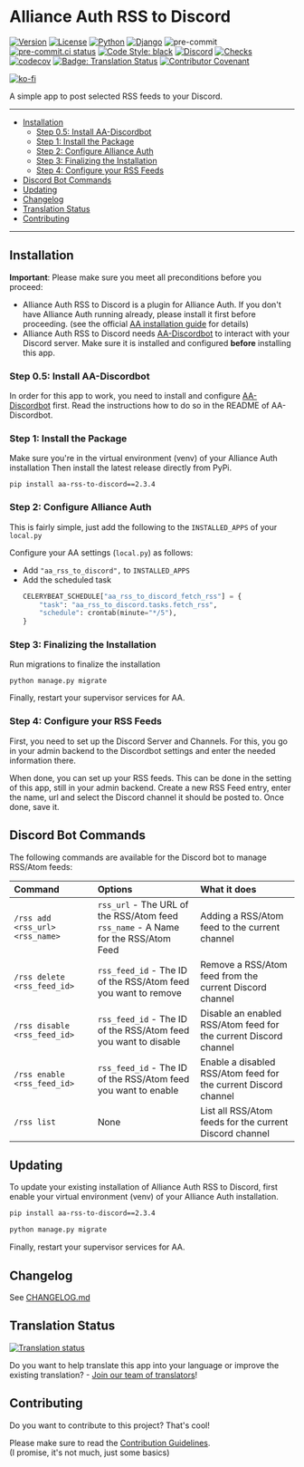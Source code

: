 # Alliance Auth RSS to Discord<a name="alliance-auth-rss-to-discord"></a>

[![Version](https://img.shields.io/pypi/v/aa-rss-to-discord?label=release)](https://pypi.org/project/aa-rss-to-discord/)
[![License](https://img.shields.io/github/license/ppfeufer/aa-rss-to-discord)](https://github.com/ppfeufer/aa-rss-to-discord/blob/master/LICENSE)
[![Python](https://img.shields.io/pypi/pyversions/aa-rss-to-discord)](https://pypi.org/project/aa-rss-to-discord/)
[![Django](https://img.shields.io/pypi/djversions/aa-rss-to-discord?label=django)](https://pypi.org/project/aa-rss-to-discord/)
![pre-commit](https://img.shields.io/badge/pre--commit-enabled-brightgreen?logo=pre-commit&logoColor=white)
[![pre-commit.ci status](https://results.pre-commit.ci/badge/github/ppfeufer/aa-rss-to-discord/master.svg)](https://results.pre-commit.ci/latest/github/ppfeufer/aa-rss-to-discord/master)
[![Code Style: black](https://img.shields.io/badge/code%20style-black-000000.svg)](http://black.readthedocs.io/en/latest/)
[![Discord](https://img.shields.io/discord/399006117012832262?label=discord)](https://discord.gg/fjnHAmk)
[![Checks](https://github.com/ppfeufer/aa-rss-to-discord/actions/workflows/automated-checks.yml/badge.svg)](https://github.com/ppfeufer/aa-rss-to-discord/actions/workflows/automated-checks.yml)
[![codecov](https://codecov.io/gh/ppfeufer/aa-rss-to-discord/branch/master/graph/badge.svg?token=LVEQ6W55ZB)](https://codecov.io/gh/ppfeufer/aa-rss-to-discord)
[![Badge: Translation Status]][weblate engage]
[![Contributor Covenant](https://img.shields.io/badge/Contributor%20Covenant-2.1-4baaaa.svg)](https://github.com/ppfeufer/aa-rss-to-discord/blob/master/CODE_OF_CONDUCT.md)

[![ko-fi](https://ko-fi.com/img/githubbutton_sm.svg)](https://ko-fi.com/N4N8CL1BY)

A simple app to post selected RSS feeds to your Discord.

______________________________________________________________________

<!-- mdformat-toc start --slug=github --maxlevel=6 --minlevel=2 -->

- [Installation](#installation)
  - [Step 0.5: Install AA-Discordbot](#step-05-install-aa-discordbot)
  - [Step 1: Install the Package](#step-1-install-the-package)
  - [Step 2: Configure Alliance Auth](#step-2-configure-alliance-auth)
  - [Step 3: Finalizing the Installation](#step-3-finalizing-the-installation)
  - [Step 4: Configure your RSS Feeds](#step-4-configure-your-rss-feeds)
- [Discord Bot Commands](#discord-bot-commands)
- [Updating](#updating)
- [Changelog](#changelog)
- [Translation Status](#translation-status)
- [Contributing](#contributing)

<!-- mdformat-toc end -->

______________________________________________________________________

## Installation<a name="installation"></a>

**Important**: Please make sure you meet all preconditions before you proceed:

- Alliance Auth RSS to Discord is a plugin for Alliance Auth. If you don't have Alliance Auth running
  already, please install it first before proceeding. (see the official
  [AA installation guide](https://allianceauth.readthedocs.io/en/latest/installation/allianceauth.html) for details)
- Alliance Auth RSS to Discord needs [AA-Discordbot](https://github.com/pvyParts/allianceauth-discordbot)
  to interact with your Discord server. Make sure it is installed and configured
  **before** installing this app.

### Step 0.5: Install AA-Discordbot<a name="step-05-install-aa-discordbot"></a>

In order for this app to work, you need to install and configure
[AA-Discordbot](https://github.com/pvyParts/allianceauth-discordbot) first. Read the
instructions how to do so in the README of AA-Discordbot.

### Step 1: Install the Package<a name="step-1-install-the-package"></a>

Make sure you're in the virtual environment (venv) of your Alliance Auth
installation Then install the latest release directly from PyPi.

```shell
pip install aa-rss-to-discord==2.3.4
```

### Step 2: Configure Alliance Auth<a name="step-2-configure-alliance-auth"></a>

This is fairly simple, just add the following to the `INSTALLED_APPS` of your `local.py`

Configure your AA settings (`local.py`) as follows:

- Add `"aa_rss_to_discord",` to `INSTALLED_APPS`
- Add the scheduled task
  ```python
  CELERYBEAT_SCHEDULE["aa_rss_to_discord_fetch_rss"] = {
      "task": "aa_rss_to_discord.tasks.fetch_rss",
      "schedule": crontab(minute="*/5"),
  }
  ```

### Step 3: Finalizing the Installation<a name="step-3-finalizing-the-installation"></a>

Run migrations to finalize the installation

```shell
python manage.py migrate
```

Finally, restart your supervisor services for AA.

### Step 4: Configure your RSS Feeds<a name="step-4-configure-your-rss-feeds"></a>

First, you need to set up the Discord Server and Channels. For this, you go in your
admin backend to the Discordbot settings and enter the needed information there.

When done, you can set up your RSS feeds. This can be done in the setting of this
app, still in your admin backend. Create a new RSS Feed entry, enter the name, url
and select the Discord channel it should be posted to. Once done, save it.

## Discord Bot Commands<a name="discord-bot-commands"></a>

The following commands are available for the Discord bot to manage RSS/Atom feeds:

| Command                         | Options                                                                               | What it does                                                     |
| :------------------------------ | :------------------------------------------------------------------------------------ | :--------------------------------------------------------------- |
| `/rss add <rss_url> <rss_name>` | `rss_url` - The URL of the RSS/Atom feed<br>`rss_name` - A Name for the RSS/Atom Feed | Adding a RSS/Atom feed to the current channel                    |
| `/rss delete <rss_feed_id>`     | `rss_feed_id` - The ID of the RSS/Atom feed you want to remove                        | Remove a RSS/Atom feed from the current Discord channel          |
| `/rss disable <rss_feed_id>`    | `rss_feed_id` - The ID of the RSS/Atom feed you want to disable                       | Disable an enabled RSS/Atom feed for the current Discord channel |
| `/rss enable <rss_feed_id>`     | `rss_feed_id` - The ID of the RSS/Atom feed you want to enable                        | Enable a disabled RSS/Atom feed for the current Discord channel  |
| `/rss list`                     | None                                                                                  | List all RSS/Atom feeds for the current Discord channel          |

## Updating<a name="updating"></a>

To update your existing installation of Alliance Auth RSS to Discord, first enable your
virtual environment (venv) of your Alliance Auth installation.

```bash
pip install aa-rss-to-discord==2.3.4

python manage.py migrate
```

Finally, restart your supervisor services for AA.

## Changelog<a name="changelog"></a>

See [CHANGELOG.md]

## Translation Status<a name="translation-status"></a>

[![Translation status](https://weblate.ppfeufer.de/widget/alliance-auth-apps/aa-rss-to-discord/multi-auto.svg)](https://weblate.ppfeufer.de/engage/alliance-auth-apps/)

Do you want to help translate this app into your language or improve the existing
translation? - [Join our team of translators][weblate engage]!

## Contributing<a name="contributing"></a>

Do you want to contribute to this project? That's cool!

Please make sure to read the [Contribution Guidelines].\
(I promise, it's not much, just some basics)

<!-- Links -->

[badge: translation status]: https://weblate.ppfeufer.de/widget/alliance-auth-apps/aa-rss-to-discord/svg-badge.svg "Translation Status"
[changelog.md]: https://github.com/ppfeufer/aa-rss-to-discord/blob/master/CHANGELOG.md "Changelog"
[contribution guidelines]: https://github.com/ppfeufer/aa-rss-to-discord/blob/master/CONTRIBUTING.md "Contribution Guidelines"
[weblate engage]: https://weblate.ppfeufer.de/engage/alliance-auth-apps/ "Weblate Translations"
